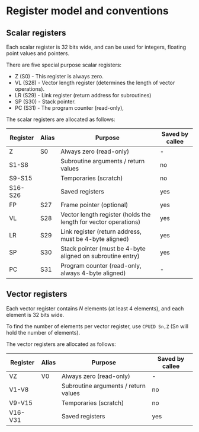 # Register model and conventions

## Scalar registers

Each scalar register is 32 bits wide, and can be used for integers, floating point values and pointers.

There are five special purpose scalar registers:
* Z (S0) - This register is always zero.
* VL (S28) - Vector length register (determines the length of vector operations).
* LR (S29) - Link register (return address for subroutines)
* SP (S30) - Stack pointer.
* PC (S31) - The program counter (read-only),

The scalar registers are allocated as follows:

| Register | Alias | Purpose | Saved by callee |
|---|---|---|---|
| Z  | S0 | Always zero (read-only) | - |
| S1-S8   | | Subroutine arguments / return values | no |
| S9-S15  | | Temporaries (scratch) | no |
| S16-S26 | | Saved registers | yes |
| FP | S27 |Frame pointer (optional) | yes |
| VL | S28 | Vector length register (holds the length for vector operations) | yes |
| LR | S29 | Link register (return address, must be 4-byte aligned) | yes |
| SP | S30 | Stack pointer (must be 4-byte aligned on subroutine entry) | yes |
| PC | S31 | Program counter (read-only, always 4-byte aligned) | - |


## Vector registers

Each vector register contains *N* elements (at least 4 elements), and each element is 32 bits wide.

To find the number of elements per vector register, use `CPUID Sn,Z` (S*n* will hold the number of elements).

The vector registers are allocated as follows:

| Register | Alias | Purpose | Saved by callee |
|---|---|---|---|
| VZ | V0 | Always zero (read-only) | - |
| V1-V8 | | Subroutine arguments / return values | no |
| V9-V15 | | Temporaries (scratch) | no |
| V16-V31 | | Saved registers | yes |
